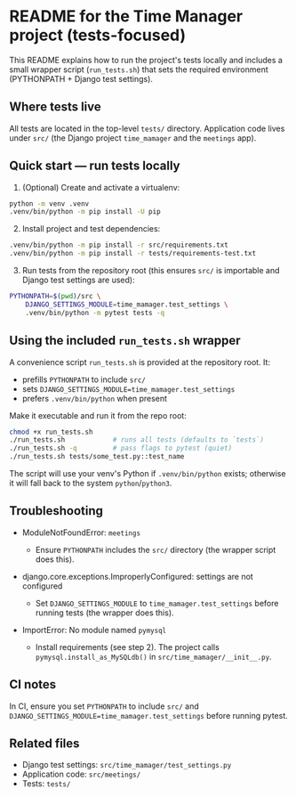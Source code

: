 # README for the Time Manager project (tests-focused)

This README explains how to run the project's tests locally and includes a small wrapper script (`run_tests.sh`) that sets the required environment (PYTHONPATH + Django test settings).

Where tests live
---------------

All tests are located in the top-level `tests/` directory. Application code lives under `src/` (the Django project `time_mamager` and the `meetings` app).

Quick start — run tests locally
-----------------------------

1. (Optional) Create and activate a virtualenv:

```sh
python -m venv .venv
.venv/bin/python -m pip install -U pip
```

2. Install project and test dependencies:

```sh
.venv/bin/python -m pip install -r src/requirements.txt
.venv/bin/python -m pip install -r tests/requirements-test.txt
```

3. Run tests from the repository root (this ensures `src/` is importable and Django test settings are used):

```sh
PYTHONPATH=$(pwd)/src \
	DJANGO_SETTINGS_MODULE=time_mamager.test_settings \
	.venv/bin/python -m pytest tests -q
```

Using the included `run_tests.sh` wrapper
---------------------------------------

A convenience script `run_tests.sh` is provided at the repository root. It:

- prefills `PYTHONPATH` to include `src/`
- sets `DJANGO_SETTINGS_MODULE=time_mamager.test_settings`
- prefers `.venv/bin/python` when present

Make it executable and run it from the repo root:

```sh
chmod +x run_tests.sh
./run_tests.sh            # runs all tests (defaults to `tests`)
./run_tests.sh -q         # pass flags to pytest (quiet)
./run_tests.sh tests/some_test.py::test_name
```

The script will use your venv's Python if `.venv/bin/python` exists; otherwise it will fall back to the system `python`/`python3`.

Troubleshooting
---------------

- ModuleNotFoundError: `meetings`
	- Ensure `PYTHONPATH` includes the `src/` directory (the wrapper script does this).

- django.core.exceptions.ImproperlyConfigured: settings are not configured
	- Set `DJANGO_SETTINGS_MODULE` to `time_mamager.test_settings` before running tests (the wrapper does this).

- ImportError: No module named `pymysql`
	- Install requirements (see step 2). The project calls `pymysql.install_as_MySQLdb()` in `src/time_mamager/__init__.py`.

CI notes
--------

In CI, ensure you set `PYTHONPATH` to include `src/` and `DJANGO_SETTINGS_MODULE=time_mamager.test_settings` before running pytest.

Related files
-------------

- Django test settings: `src/time_mamager/test_settings.py`
- Application code: `src/meetings/`
- Tests: `tests/`

